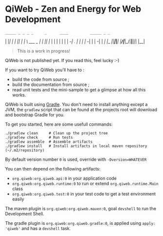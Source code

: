 # QiWeb - Zen and Energy for Web Development

    _____ _ _ _ _     _      ____          _____ _ _
   |     |_| | | |___| |_   |    \ ___ _ _|  |  |_| |_
   |  |  | | | | | -_| . |  |  |  | -_| | |    -| |  _|
   |__  _|_|_____|___|___|  |____/|___|\_/|__|__|_|_|
      |__|

> This is a work in progress!

QiWeb is not published yet. If you read this, feel lucky :-)

If you want to try QiWeb you'll have to :

- build the code from source ;
- build the documentation from source ;
- read unit tests and the mini-sample to get a glimpse at how all this works.

QiWeb is built using [Gradle](http://www.gradle.org/). You don't need to install anything except a JVM, the `gradlew`
script that can be found at the projects root will download and bootstrap Gradle for you.

To get you started, here are some usefull commands:

    ./gradlew clean     # Clean up the project tree
    ./gradlew check     # Run tests
    ./gradlew assemble  # Assemble artifacts
    ./gradlew install   # Install artifacts in local maven repository (~/.m2/repository)

By default version number `0` is used, override with `-Dversion=WHATEVER`

You can then depend on the following artifacts:

- `org.qiweb:org.qiweb.api:0` in your application code
- `org.qiweb:org.qiweb.runtime:0` to run or extend `org.qiweb.runtime.Main` class
- `org.qiweb:org.qiweb.test:0` in your test code to get a test environment easily

The maven plugin is `org.qiweb:org.qiweb.maven:0`, goal `devshell` to run the Development Shell.

The gradle plugin is `org.qiweb:org.qiweb.gradle:0`, is applied using `apply: 'qiweb'` and has a `devshell` task.
